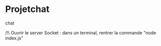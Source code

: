 # Projetchat
 chat

 /!\ Ouvrir le server Socket : dans un terminal, rentrer la commande "node index.js"
